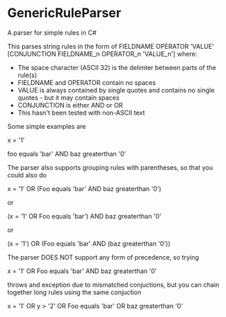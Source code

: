 # GenericRuleParser
A parser for simple rules in C#

This parses string rules in the form of FIELDNAME OPERATOR 'VALUE' [CONJUNCTION FIELDNAME_n OPERATOR_n 'VALUE_n'] where:

* The space character (ASCII 32) is the delimter between parts of the rule(s)
* FIELDNAME and OPERATOR contain no spaces
* VALUE is always contained by single quotes and contains no single quotes - but it may contain spaces
* CONJUNCTION is either AND or OR
* This hasn't been tested with non-ASCII text

Some simple examples are

  x = '1'
  
  foo equals 'bar' AND baz greaterthan '0'

The parser also supports grouping rules with parentheses, so that you could also do

  x = '1' OR (Foo equals 'bar' AND baz greaterthan '0')
  
or

  (x = '1' OR Foo equals 'bar') AND baz greaterthan '0'
  
or

  (x = '1') OR (Foo equals 'bar' AND (baz greaterthan '0'))

The parser DOES NOT support any form of precedence, so trying 

  x = '1' OR Foo equals 'bar' AND baz greaterthan '0'

throws and exception due to mismatched conjuctions, but you can chain together long rules using the same conjuction

  x = '1' OR y > '2' OR Foo equals 'bar' OR baz greaterthan '0'
